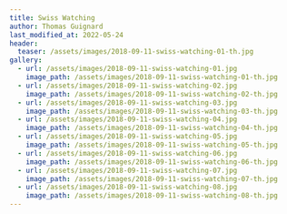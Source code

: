 ```yaml
---
title: Swiss Watching
author: Thomas Guignard
last_modified_at: 2022-05-24
header:
  teaser: /assets/images/2018-09-11-swiss-watching-01-th.jpg
gallery:
  - url: /assets/images/2018-09-11-swiss-watching-01.jpg
    image_path: /assets/images/2018-09-11-swiss-watching-01-th.jpg
  - url: /assets/images/2018-09-11-swiss-watching-02.jpg
    image_path: /assets/images/2018-09-11-swiss-watching-02-th.jpg
  - url: /assets/images/2018-09-11-swiss-watching-03.jpg
    image_path: /assets/images/2018-09-11-swiss-watching-03-th.jpg
  - url: /assets/images/2018-09-11-swiss-watching-04.jpg
    image_path: /assets/images/2018-09-11-swiss-watching-04-th.jpg
  - url: /assets/images/2018-09-11-swiss-watching-05.jpg
    image_path: /assets/images/2018-09-11-swiss-watching-05-th.jpg
  - url: /assets/images/2018-09-11-swiss-watching-06.jpg
    image_path: /assets/images/2018-09-11-swiss-watching-06-th.jpg
  - url: /assets/images/2018-09-11-swiss-watching-07.jpg
    image_path: /assets/images/2018-09-11-swiss-watching-07-th.jpg
  - url: /assets/images/2018-09-11-swiss-watching-08.jpg
    image_path: /assets/images/2018-09-11-swiss-watching-08-th.jpg
---
```


